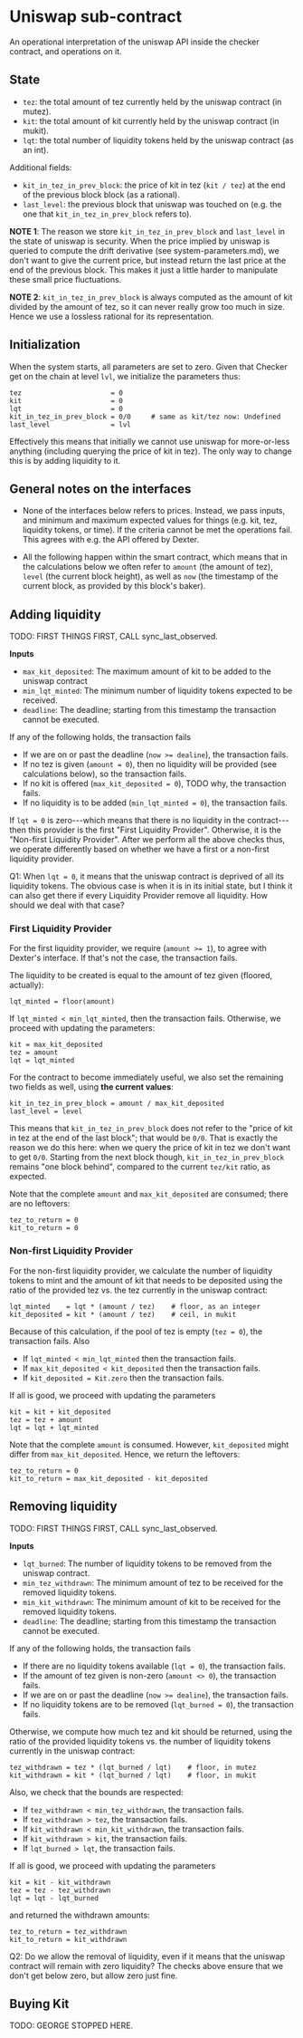 
# Uniswap sub-contract

An operational interpretation of the uniswap API inside the checker contract, and operations on it.

## State

* `tez`: the total amount of tez currently held by the uniswap contract (in mutez).
* `kit`: the total amount of kit currently held by the uniswap contract (in mukit).
* `lqt`: the total number of liquidity tokens held by the uniswap contract (as an int).

Additional fields:
* `kit_in_tez_in_prev_block`: the price of kit in tez (`kit / tez`) at the end of the previous block block (as a rational).
* `last_level`: the previous block that uniswap was touched on (e.g. the one that `kit_in_tez_in_prev_block` refers to).

**NOTE 1**: The reason we store `kit_in_tez_in_prev_block` and `last_level` in the state of uniswap is security. When the price implied by uniswap is queried to compute the drift derivative (see system-parameters.md), we don't want to give the current price, but instead return the last price at the end of the previous block. This makes it just a little harder to manipulate these small price fluctuations.

**NOTE 2**: `kit_in_tez_in_prev_block` is always computed as the amount of kit divided by the amount of tez, so it can never really grow too much in size. Hence we use a lossless rational for its representation.

## Initialization

When the system starts, all parameters are set to zero. Given that Checker get on the chain at level `lvl`, we initialize the parameters thus:
```
tez                      = 0
kit                      = 0
lqt                      = 0
kit_in_tez_in_prev_block = 0/0     # same as kit/tez now: Undefined
last_level               = lvl
```
Effectively this means that initially we cannot use uniswap for more-or-less anything (including querying the price of kit in tez). The only way to change this is by adding liquidity to it.

## General notes on the interfaces

* None of the interfaces below refers to prices. Instead, we pass inputs, and minimum and maximum expected values for things (e.g. kit, tez, liquidity tokens, or time). If the criteria cannot be met the operations fail. This agrees with e.g. the API offered by Dexter.

* All the following happen within the smart contract, which means that in the calculations below we often refer to `amount` (the amount of tez), `level` (the current block height), as well as `now` (the timestamp of the current block, as provided by this block's baker).

## Adding liquidity

TODO: FIRST THINGS FIRST, CALL sync_last_observed.

**Inputs**
* `max_kit_deposited`: The maximum amount of kit to be added to the uniswap contract
* `min_lqt_minted`: The minimum number of liquidity tokens expected to be received.
* `deadline`: The deadline; starting from this timestamp the transaction cannot be executed.

If any of the following holds, the transaction fails
* If we are on or past the deadline (`now >= dealine`), the transaction fails.
* If no tez is given (`amount = 0`), then no liquidity will be provided (see calculations below), so the transaction fails.
* If no kit is offered (`max_kit_deposited = 0`), TODO why, the transaction fails.
* If no liquidity is to be added (`min_lqt_minted = 0`), the transaction fails.

If `lqt = 0` is zero---which means that there is no liquidity in the contract---then this provider is the first "First Liquidity Provider". Otherwise, it is the "Non-first Liquidity Provider". After we perform all the above checks thus, we operate differently based on whether we have a first or a non-first liquidity provider.

Q1: When `lqt = 0`, it means that the uniswap contract is deprived of all its liquidity tokens. The obvious case is when it is in its initial state, but I think it can also get there if every Liquidity Provider remove all liquidity. How should we deal with that case?

### First Liquidity Provider

For the first liquidity provider, we require (`amount >= 1`), to agree with Dexter's interface. If that's not the case, the transaction fails.

The liquidity to be created is equal to the amount of tez given (floored, actually):
```
lqt_minted = floor(amount)
```
If `lqt_minted < min_lqt_minted`, then the transaction fails. Otherwise, we proceed with updating the parameters:
```
kit = max_kit_deposited
tez = amount
lqt = lqt_minted
```
For the contract to become immediately useful, we also set the remaining two fields as well, using **the current values**:
```
kit_in_tez_in_prev_block = amount / max_kit_deposited
last_level = level
```
This means that `kit_in_tez_in_prev_block` does not refer to the "price of kit in tez at the end of the last block"; that would be `0/0`. That is exactly the reason we do this here: when we query the price of kit in tez we don't want to get `0/0`. Starting from the next block though, `kit_in_tez_in_prev_block` remains "one block behind", compared to the current `tez/kit` ratio, as expected.

Note that the complete `amount` and `max_kit_deposited` are consumed; there are no leftovers:
```
tez_to_return = 0
kit_to_return = 0
```

### Non-first Liquidity Provider

For the non-first liquidity provider, we calculate the number of liquidity tokens to mint and the amount of kit that needs to be deposited using the ratio of the provided tez vs. the tez currently in the uniswap contract:
```
lqt_minted    = lqt * (amount / tez)    # floor, as an integer
kit_deposited = kit * (amount / tez)    # ceil, in mukit
```
Because of this calculation, if the pool of tez is empty (`tez = 0`), the transaction fails. Also
* If `lqt_minted < min_lqt_minted` then the transaction fails.
* If `max_kit_deposited < kit_deposited` then the transaction fails.
* If `kit_deposited = Kit.zero` then the transaction fails.

If all is good, we proceed with updating the parameters
```
kit = kit + kit_deposited
tez = tez + amount
lqt = lqt + lqt_minted
```
Note that the complete `amount` is consumed. However,  `kit_deposited` might differ from `max_kit_deposited`. Hence, we return the leftovers:
```
tez_to_return = 0
kit_to_return = max_kit_deposited - kit_deposited
```

## Removing liquidity

TODO: FIRST THINGS FIRST, CALL sync_last_observed.

**Inputs**
* `lqt_burned`: The number of liquidity tokens to be removed from the uniswap contract.
* `min_tez_withdrawn`: The minimum amount of tez to be received for the removed liquidity tokens.
* `min_kit_withdrawn`: The minimum amount of kit to be received for the removed liquidity tokens.
* `deadline`: The deadline; starting from this timestamp the transaction cannot be executed.

If any of the following holds, the transaction fails
* If there are no liquidity tokens available (`lqt = 0`), the transaction fails.
* If the amount of tez given is non-zero (`amount <> 0`), the transaction fails.
* If we are on or past the deadline (`now >= dealine`), the transaction fails.
* If no liquidity tokens are to be removed (`lqt_burned = 0`), the transaction fails.

Otherwise, we compute how much tez and kit should be returned, using the ratio of the provided liquidity tokens vs. the number of liquidity tokens currently in the uniswap contract:
```
tez_withdrawn = tez * (lqt_burned / lqt)    # floor, in mutez
kit_withdrawn = kit * (lqt_burned / lqt)    # floor, in mukit
```
Also, we check that the bounds are respected:
* If `tez_withdrawn < min_tez_withdrawn`, the transaction fails.
* If `tez_withdrawn > tez`, the transaction fails.
* If `kit_withdrawn < min_kit_withdrawn`, the transaction fails.
* If `kit_withdrawn > kit`, the transaction fails.
* If `lqt_burned > lqt`, the transaction fails.

If all is good, we proceed with updating the parameters
```
kit = kit - kit_withdrawn
tez = tez - tez_withdrawn
lqt = lqt - lqt_burned
```
and returned the withdrawn amounts:
```
tez_to_return = tez_withdrawn
kit_to_return = kit_withdrawn
```

Q2: Do we allow the removal of liquidity, even if it means that the uniswap contract will remain with zero liquidity? The checks above ensure that we don't get below zero, but allow zero just fine.

## Buying Kit

TODO: GEORGE STOPPED HERE.

